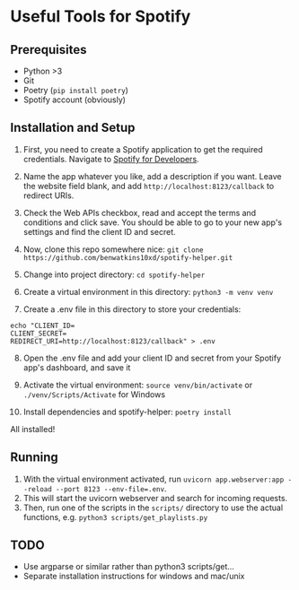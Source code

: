# Useful Tools for Spotify

## Prerequisites

- Python >3
- Git
- Poetry (`pip install poetry`)
- Spotify account (obviously)

## Installation and Setup

1. First, you need to create a Spotify application to get the required credentials. Navigate to [Spotify for Developers](https://developer.spotify.com/dashboard/create).

2. Name the app whatever you like, add a description if you want. Leave the website field blank, and add `http://localhost:8123/callback` to redirect URIs.

3. Check the Web APIs checkbox, read and accept the terms and conditions and click save. You should be able to go to your new app's settings and find the client ID and secret.

4. Now, clone this repo somewhere nice: `git clone https://github.com/benwatkins10xd/spotify-helper.git`

5. Change into project directory: `cd spotify-helper`

6. Create a virtual environment in this directory: `python3 -m venv venv`

7. Create a .env file in this directory to store your credentials:

```shell
echo "CLIENT_ID=
CLIENT_SECRET=
REDIRECT_URI=http://localhost:8123/callback" > .env
```

8. Open the .env file and add your client ID and secret from your Spotify app's dashboard, and save it

9. Activate the virtual environment: `source venv/bin/activate` or `./venv/Scripts/Activate` for Windows

10. Install dependencies and spotify-helper: `poetry install`

All installed!

## Running

1. With the virtual environment activated, run `uvicorn app.webserver:app --reload --port 8123 --env-file=.env`.
2. This will start the uvicorn webserver and search for incoming requests.
3. Then, run one of the scripts in the `scripts/` directory to use the actual functions, e.g. `python3 scripts/get_playlists.py`

## TODO

- Use argparse or similar rather than python3 scripts/get...
- Separate installation instructions for windows and mac/unix
